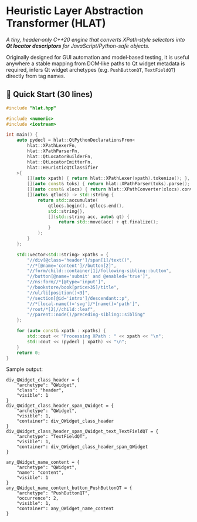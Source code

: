 # Heuristic Layer Abstraction Transformer (HLAT)

*A tiny, header‑only C++20 engine that converts XPath‑style selectors into **Qt locator descriptors** for JavaScript/Python-safe objects.*

Originally designed for GUI automation and model‑based testing, it is useful anywhere a stable mapping from DOM‑like
paths to Qt widget metadata is required, infers Qt widget archetypes (e.g. `PushButtonQT`, `TextFieldQT`) directly from tag names.

## 🚀 Quick Start (30 lines)

```cpp
#include "hlat.hpp"

#include <numeric>
#include <iostream>

int main() {
    auto pydecl = hlat::QtPythonDeclarationsFrom<
        hlat::XPathLexerFn,
        hlat::XPathParserFn,
        hlat::QtLocatorBuilderFn,
        hlat::QtLocatorEmitterFn,
        hlat::HeuristicQtClassifier
    >{
        [](auto xpath) { return hlat::XPathLexer(xpath).tokenize(); },
        [](auto const& toks) { return hlat::XPathParser(toks).parse(); },
        [](auto const& xlocs) { return hlat::XPathConverter(xlocs).convert(); },
        [](auto& qtlocs) -> std::string {
            return std::accumulate(
                qtlocs.begin(), qtlocs.end(),
                std::string{},
                [](std::string acc, auto& qt) {
                    return std::move(acc) + qt.finalize();
                }
            );
        }
    };

    std::vector<std::string> xpaths = {
        "//div[@class='header']/span[1]/text()",
        "//*[@name='content']//button[2]",
        "//form/child::container[1]/following-sibling::button",
        "//button[@name='submit' and @enabled='true']",
        "//ns:form//*[@type='input']",
        "//bookstore/book[price>35]/title",
        "//ul/li[position()<3]",
        "//section[@id='intro']/descendant::p",
        "//*[local-name()='svg']/*[name()='path']",
        "/root/*[2]//child::leaf",
        "//parent::node()/preceding-sibling::sibling"
    };

    for (auto const& xpath : xpaths) {
        std::cout << "Processing XPath : " << xpath << "\n";
        std::cout << (pydecl | xpath) << "\n";
    }
    return 0;
}
```

Sample output:
```text
div_QWidget_class_header = {
    "archetype": "QWidget",
    "class": "header",
    "visible": 1
}
div_QWidget_class_header_span_QWidget = {
    "archetype": "QWidget",
    "visible": 1,
    "container": div_QWidget_class_header
}
div_QWidget_class_header_span_QWidget_text_TextFieldQT = {
    "archetype": "TextFieldQT",
    "visible": 1,
    "container": div_QWidget_class_header_span_QWidget
}

any_QWidget_name_content = {
    "archetype": "QWidget",
    "name": "content",
    "visible": 1
}
any_QWidget_name_content_button_PushButtonQT = {
    "archetype": "PushButtonQT",
    "occurrence": 2,
    "visible": 1,
    "container": any_QWidget_name_content
}
```
